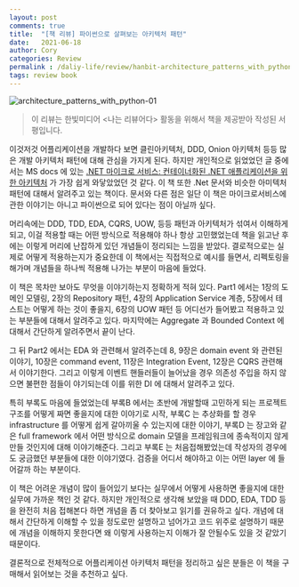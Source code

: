 ```yaml
---
layout: post
comments: true
title:  "[책 리뷰] 파이썬으로 살펴보는 아키텍처 패턴"
date:   2021-06-18
author: Cory
categories: Review
permalink : /daliy-life/review/hanbit-architecture_patterns_with_python
tags: review book
---
```


<img src="https://lh3.googleusercontent.com/pw/ACtC-3cRHXmTQmoRhVL3GEkUMmLwD_2W8B4eqGmj7PcG9BDCYrKfw4RQbdzkGOQFvzF68K-E9T6rSVSw2mar-dWEcwX5P4u7fDnUAl2k6_mrYNhXMKcq65wJdIEk2Y7yxvkoN-egceU-ddmZSqs2aPS1VgI8=w2316-h1736-no?authuser=0" alt="architecture_patterns_with_python-01">

> 이 리뷰는 한빛미디어 <나는 리뷰어다> 활동을 위해서 책을 제공받아 작성된 서평입니다.

이것저것 어플리케이션을 개발하다 보면 클린아키텍처, DDD, Onion 아키텍처 등등 많은 개발 아키텍처 패턴에 대해 관심을 가지게 된다. 하지만 개인적으로 읽었었던 글 중에서는 MS docs 에 있는 [.NET 마이크로 서비스: 컨테이너화된 .NET 애플리케이션을 위한 아키텍처](https://docs.microsoft.com/ko-kr/dotnet/architecture/microservices/) 가 가장 쉽게 와닿았었던 것 같다. 이 책 또한 .Net 문서와 비슷한 아미텍처 패턴에 대해서 알려주고 있는 책이다. 문서와 다른 점은 일단 이 책은 마이크로서비스에 관한 이야기는 아니고 파이썬으로 되어 있다는 점이 아닐까 싶다.

머리속에는 DDD, TDD, EDA, CQRS, UOW, 등등 패턴과 아키텍처가 섞여서 이해하게 되고, 이걸 적용할 때는 어떤 방식으로 적용해야 하나 항상 고민했었는데 책을 읽고난 후에는 이렇게 머리에 난잡하게 있던 개념들이 정리되는 느낌을 받았다. 결로적으로는 실제로 어떻게 적용하는지가 중요한데 이 책에서는 직접적으로 예시를 들면서, 리펙토링을 해가며 개념들을 하나씩 적용해 나가는 부분이 마음에 들었다.

이 책은 목차만 보아도 무엇을 이야기하는지 정확하게 적혀 있다. Part1 에서는 1장의 도메인 모델링, 2장의 Repository 패턴, 4장의 Application Service 계층, 5장에서 테스트는 어떻게 하는 것이 좋을지, 6장의 UOW 패턴 등 어디선가 들어봤고 적용하고 있는 부분들에 대해서 알려주고 있다. 마지막에는 Aggregate 과 Bounded Context 에 대해서 간단하게 알려주면서 끝이 난다.

그 뒤 Part2 에서는 EDA 와 관련해서 알려주는데 8, 9장은 domain event 와 관련된 이야기, 10장은 command event, 11장은 Integration Event, 12장은 CQRS 관련해서 이야기한다. 그리고 이렇게 이벤트 핸들러들이 늘어났을 경우 의존성 주입을 하지 않으면 불편한 점들이 야기되는데 이를 위한 DI 에 대해서 알려주고 있다.

특히 부록도 마음에 들었었는데 부록B 에서는 초반에 개발할때 고민하게 되는 프로젝트 구조를 어떻게 짜면 좋을지에 대한 이야기로 시작, 부록C 는 추상화를 할 경우 infrastructure 를 어떻게 쉽게 갈아끼울 수 있는지에 대한 이야기, 부록D 는 장고와 같은 full framework 에서 어떤 방식으로 domain 모델을 프레임워크에 종속적이지 않게 만들 것인지에 대해 이야기해준다. 그리고 부록E 는 처음접해봤었는데 작성자의 경우에도 궁금했던 부분들에 대한 이야기였다. 검증을 어디서 해야하고 이는 어떤 layer 에 들어갈까 하는 부분이다.

이 책은 어려운 개념이 많이 들어있기 보다는 실무에서 어떻게 사용하면 좋을지에 대한 실무에 가까운 책인 것 같다. 하지만 개인적으로 생각해 보았을 때 DDD, EDA, TDD 등을 완전히 처음 접해본다 하면 개념을 좀 더 찾아보고 읽기를 권유하고 싶다. 개념에 대해서 간단하게 이해할 수 있을 정도로만 설명하고 넘어가고 코드 위주로 설명하기 때문에 개념을 이해하지 못한다면 왜 이렇게 사용하는지 이해가 잘 안될수도 있을 것 같았기 때문이다.

결론적으로 전체적으로 어플리케이션 아키텍처 패턴을 정리하고 싶은 분들은 이 책을 구매해서 읽어보는 것을 추천하고 싶다.
